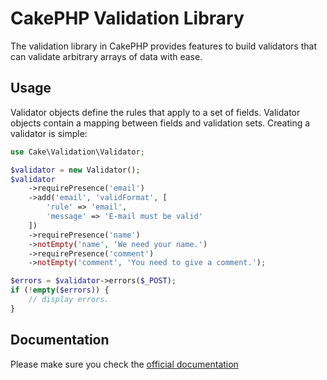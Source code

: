 # CakePHP Validation Library

The validation library in CakePHP provides features to build validators that can validate arbitrary
arrays of data with ease.

## Usage

Validator objects define the rules that apply to a set of fields. Validator objects contain a mapping between
fields and validation sets. Creating a validator is simple:

```php
use Cake\Validation\Validator;

$validator = new Validator();
$validator
    ->requirePresence('email')
    ->add('email', 'validFormat', [
        'rule' => 'email',
        'message' => 'E-mail must be valid'
    ])
    ->requirePresence('name')
    ->notEmpty('name', 'We need your name.')
    ->requirePresence('comment')
    ->notEmpty('comment', 'You need to give a comment.');

$errors = $validator->errors($_POST);
if (!empty($errors)) {
    // display errors.
}
```

## Documentation

Please make sure you check the [official documentation](http://book.cakephp.org/3.0/en/core-libraries/validation.html)
